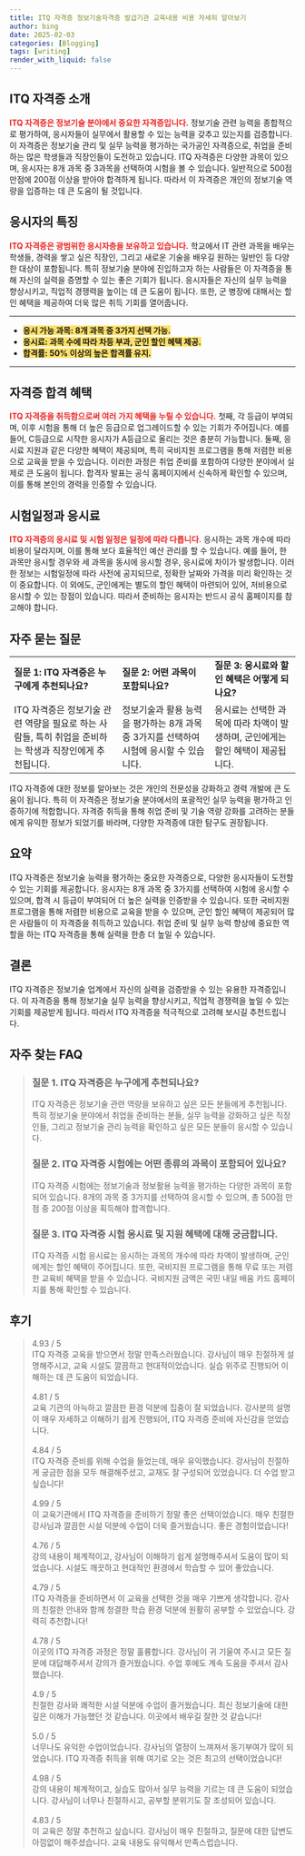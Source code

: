 ```yaml
---
title: ITQ 자격증 정보기술자격증 발급기관 교육내용 비용 자세히 알아보기
author: bing
date: 2025-02-03
categories: [Blogging]
tags: [writing]
render_with_liquid: false
---
```



<h2 id='ITQ_자격증_소개'>ITQ 자격증 소개</h2>

<p><b><span style="color: #ee2323;">ITQ 자격증은 정보기술 분야에서 중요한 자격증입니다.</span></b> 정보기술 관련 능력을 종합적으로 평가하여, 응시자들이 실무에서 활용할 수 있는 능력을 갖추고 있는지를 검증합니다. 이 자격증은 정보기술 관리 및 실무 능력을 평가하는 국가공인 자격증으로, 취업을 준비하는 많은 학생들과 직장인들이 도전하고 있습니다. ITQ 자격증은 다양한 과목이 있으며, 응시자는 8개 과목 중 3과목을 선택하여 시험을 볼 수 있습니다. 일반적으로 500점 만점에 200점 이상을 받아야 합격하게 됩니다. 따라서 이 자격증은 개인의 정보기술 역량을 입증하는 데 큰 도움이 될 것입니다.</p>

<h2 id='응시자의_특징'>응시자의 특징</h2>

<p><b><span style="color: #ee2323;">ITQ 자격증은 광범위한 응시자층을 보유하고 있습니다.</span></b> 학교에서 IT 관련 과목을 배우는 학생들, 경력을 쌓고 싶은 직장인, 그리고 새로운 기술을 배우길 원하는 일반인 등 다양한 대상이 포함됩니다. 특히 정보기술 분야에 진입하고자 하는 사람들은 이 자격증을 통해 자신의 실력을 증명할 수 있는 좋은 기회가 됩니다. 응시자들은 자신의 실무 능력을 향상시키고, 직업적 경쟁력을 높이는 데 큰 도움이 됩니다. 또한, 군 병장에 대해서는 할인 혜택을 제공하여 더욱 많은 취득 기회를 열어줍니다.</p>

<hr />

<ul>
    <li><b><span style="background-color: #ffe066;">응시 가능 과목: 8개 과목 중 3가지 선택 가능.</span></b></li>
    <li><b><span style="background-color: #ffe066;">응시료: 과목 수에 따라 차등 부과, 군인 할인 혜택 제공.</span></b></li>
    <li><b><span style="background-color: #ffe066;">합격률: 50% 이상의 높은 합격률 유지.</span></b></li>
</ul>

<hr />

<h2 id='자격증_합격_혜택'>자격증 합격 혜택</h2>

<p><b><span style="color: #ee2323;">ITQ 자격증을 취득함으로써 여러 가지 혜택을 누릴 수 있습니다.</span></b> 첫째, 각 등급이 부여되며, 이후 시험을 통해 더 높은 등급으로 업그레이드할 수 있는 기회가 주어집니다. 예를 들어, C등급으로 시작한 응시자가 A등급으로 올리는 것은 충분히 가능합니다. 둘째, 응시료 지원과 같은 다양한 혜택이 제공되며, 특히 국비지원 프로그램을 통해 저렴한 비용으로 교육을 받을 수 있습니다. 이러한 과정은 취업 준비를 포함하여 다양한 분야에서 실제로 큰 도움이 됩니다. 합격자 발표는 공식 홈페이지에서 신속하게 확인할 수 있으며, 이를 통해 본인의 경력을 인증할 수 있습니다.</p>

<h2 id='시험일정과_응시료'>시험일정과 응시료</h2>

<p><b><span style="color: #ee2323;">ITQ 자격증의 응시료 및 시험 일정은 일정에 따라 다릅니다.</span></b> 응시하는 과목 개수에 따라 비용이 달라지며, 이를 통해 보다 효율적인 예산 관리를 할 수 있습니다. 예를 들어, 한 과목만 응시할 경우와 세 과목을 동시에 응시할 경우, 응시료에 차이가 발생합니다. 이러한 정보는 시험일정에 따라 사전에 공지되므로, 정확한 날짜와 가격을 미리 확인하는 것이 중요합니다. 이 외에도, 군인에게는 별도의 할인 혜택이 마련되어 있어, 저비용으로 응시할 수 있는 장점이 있습니다. 따라서 준비하는 응시자는 반드시 공식 홈페이지를 참고해야 합니다.</p>

<h2 id='자주_묻는_질문'>자주 묻는 질문</h2>

<table>
    <tr>
        <td><b>질문 1: ITQ 자격증은 누구에게 추천되나요?</b></td>
        <td><b>질문 2: 어떤 과목이 포함되나요?</b></td>
        <td><b>질문 3: 응시료와 할인 혜택은 어떻게 되나요?</b></td>
    </tr>
    <tr>
        <td>ITQ 자격증은 정보기술 관련 역량을 필요로 하는 사람들, 특히 취업을 준비하는 학생과 직장인에게 추천됩니다.</td>
        <td>정보기술과 활용 능력을 평가하는 8개 과목 중 3가지를 선택하여 시험에 응시할 수 있습니다.</td>
        <td>응시료는 선택한 과목에 따라 차액이 발생하며, 군인에게는 할인 혜택이 제공됩니다.</td>
    </tr>
</table>

<p>ITQ 자격증에 대한 정보를 알아보는 것은 개인의 전문성을 강화하고 경력 개발에 큰 도움이 됩니다. 특히 이 자격증은 정보기술 분야에서의 포괄적인 실무 능력을 평가하고 인증하기에 적합합니다. 자격증 취득을 통해 취업 준비 및 기술 역량 강화를 고려하는 분들에게 유익한 정보가 되었기를 바라며, 다양한 자격증에 대한 탐구도 권장됩니다.</p>

<h2 id='요약'>요약</h2>

<p>ITQ 자격증은 정보기술 능력을 평가하는 중요한 자격증으로, 다양한 응시자들이 도전할 수 있는 기회를 제공합니다. 응시자는 8개 과목 중 3가지를 선택하여 시험에 응시할 수 있으며, 합격 시 등급이 부여되어 더 높은 실력을 인증받을 수 있습니다. 또한 국비지원 프로그램을 통해 저렴한 비용으로 교육을 받을 수 있으며, 군인 할인 혜택이 제공되어 많은 사람들이 이 자격증을 취득하고 있습니다. 취업 준비 및 실무 능력 향상에 중요한 역할을 하는 ITQ 자격증을 통해 실력을 한층 더 높일 수 있습니다.</p>

<h2 id='결론'>결론</h2>

<p>ITQ 자격증은 정보기술 업계에서 자신의 실력을 검증받을 수 있는 유용한 자격증입니다. 이 자격증을 통해 정보기술 실무 능력을 향상시키고, 직업적 경쟁력을 높일 수 있는 기회를 제공받게 됩니다. 따라서 ITQ 자격증을 적극적으로 고려해 보시길 추천드립니다.</p>


<h2 id='자주_찾는_FAQ'>자주 찾는 FAQ</h2>
<div itemscope="" itemtype="https://schema.org/FAQPage"> 
<blockquote> 
<div itemscope="" itemprop="mainEntity" itemtype="https://schema.org/Question"> 
<h3 itemprop="name">질문 1. ITQ 자격증은 누구에게 추천되나요?</h3> 
<div itemscope="" itemprop="acceptedAnswer" itemtype="https://schema.org/Answer"> 
<span itemprop="text"> 
<p>ITQ 자격증은 정보기술 관련 역량을 보유하고 싶은 모든 분들에게 추천됩니다. 특히 정보기술 분야에서 취업을 준비하는 분들, 실무 능력을 강화하고 싶은 직장인들, 그리고 정보기술 관리 능력을 확인하고 싶은 모든 분들이 응시할 수 있습니다.</p> 
</span> 
</div> 
</div> 

<div itemscope="" itemprop="mainEntity" itemtype="https://schema.org/Question"> 
<h3 itemprop="name">질문 2. ITQ 자격증 시험에는 어떤 종류의 과목이 포함되어 있나요?</h3> 
<div itemscope="" itemprop="acceptedAnswer" itemtype="https://schema.org/Answer"> 
<span itemprop="text"> 
<p>ITQ 자격증 시험에는 정보기술과 정보활용 능력을 평가하는 다양한 과목이 포함되어 있습니다. 8개의 과목 중 3가지를 선택하여 응시할 수 있으며, 총 500점 만점 중 200점 이상을 획득해야 합격합니다.</p> 
</span> 
</div> 
</div> 

<div itemscope="" itemprop="mainEntity" itemtype="https://schema.org/Question"> 
<h3 itemprop="name">질문 3. ITQ 자격증 시험 응시료 및 지원 혜택에 대해 궁금합니다.</h3> 
<div itemscope="" itemprop="acceptedAnswer" itemtype="https://schema.org/Answer"> 
<span itemprop="text"> 
<p>ITQ 자격증 시험 응시료는 응시하는 과목의 개수에 따라 차액이 발생하며, 군인에게는 할인 혜택이 주어집니다. 또한, 국비지원 프로그램을 통해 무료 또는 저렴한 교육비 혜택을 받을 수 있습니다. 국비지원 금액은 국민 내일 배움 카드 홈페이지를 통해 확인할 수 있습니다.</p> 
</span> 
</div> 
</div> 
</blockquote> 
</div>
<h2 id='후기'>후기</h2>
<div itemscope itemtype="https://schema.org/Product">
  <blockquote>
  <div itemprop="review" itemscope itemtype="https://schema.org/Review">
      <div itemprop="reviewRating" itemscope itemtype="https://schema.org/Rating"> <span itemprop="ratingValue">4.93</span> / <span itemprop="bestRating">5</span> </div>
      <span itemprop="reviewBody">ITQ 자격증 교육을 받으면서 정말 만족스러웠습니다. 강사님이 매우 친절하게 설명해주시고, 교육 시설도 깔끔하고 현대적이었습니다. 실습 위주로 진행되어 이해하는 데 큰 도움이 되었습니다.</span>
  </div>
  <br>
  <div itemprop="review" itemscope itemtype="https://schema.org/Review">
      <div itemprop="reviewRating" itemscope itemtype="https://schema.org/Rating"> <span itemprop="ratingValue">4.81</span> / <span itemprop="bestRating">5</span> </div>
      <span itemprop="reviewBody">교육 기관의 아늑하고 깔끔한 환경 덕분에 집중이 잘 되었습니다. 강사분의 설명이 매우 자세하고 이해하기 쉽게 진행되어, ITQ 자격증 준비에 자신감을 얻었습니다.</span>
  </div>
  <br>
  <div itemprop="review" itemscope itemtype="https://schema.org/Review">
      <div itemprop="reviewRating" itemscope itemtype="https://schema.org/Rating"> <span itemprop="ratingValue">4.84</span> / <span itemprop="bestRating">5</span> </div>
      <span itemprop="reviewBody">ITQ 자격증 준비를 위해 수업을 들었는데, 매우 유익했습니다. 강사님이 친절하게 궁금한 점을 모두 해결해주셨고, 교재도 잘 구성되어 있었습니다. 더 수업 받고 싶습니다!</span>
  </div>
  <br>
  <div itemprop="review" itemscope itemtype="https://schema.org/Review">
      <div itemprop="reviewRating" itemscope itemtype="https://schema.org/Rating"> <span itemprop="ratingValue">4.99</span> / <span itemprop="bestRating">5</span> </div>
      <span itemprop="reviewBody">이 교육기관에서 ITQ 자격증을 준비하기 정말 좋은 선택이었습니다. 매우 친절한 강사님과 깔끔한 시설 덕분에 수업이 더욱 즐거웠습니다. 좋은 경험이었습니다!</span>
  </div>
  <br>
  <div itemprop="review" itemscope itemtype="https://schema.org/Review">
      <div itemprop="reviewRating" itemscope itemtype="https://schema.org/Rating"> <span itemprop="ratingValue">4.76</span> / <span itemprop="bestRating">5</span> </div>
      <span itemprop="reviewBody">강의 내용이 체계적이고, 강사님이 이해하기 쉽게 설명해주셔서 도움이 많이 되었습니다. 시설도 깨끗하고 현대적인 환경에서 학습할 수 있어 좋았습니다.</span>
  </div>
  <br>
  <div itemprop="review" itemscope itemtype="https://schema.org/Review">
      <div itemprop="reviewRating" itemscope itemtype="https://schema.org/Rating"> <span itemprop="ratingValue">4.79</span> / <span itemprop="bestRating">5</span> </div>
      <span itemprop="reviewBody">ITQ 자격증을 준비하면서 이 교육을 선택한 것을 매우 기쁘게 생각합니다. 강사의 친절한 안내와 함께 청결한 학습 환경 덕분에 원활히 공부할 수 있었습니다. 강력히 추천합니다!</span>
  </div>
  <br>
  <div itemprop="review" itemscope itemtype="https://schema.org/Review">
      <div itemprop="reviewRating" itemscope itemtype="schema.org/Rating"> <span itemprop="ratingValue">4.78</span> / <span itemprop="bestRating">5</span> </div>
      <span itemprop="reviewBody">이곳의 ITQ 자격증 과정은 정말 훌륭합니다. 강사님이 귀 기울여 주시고 모든 질문에 대답해주셔서 강의가 즐거웠습니다. 수업 후에도 계속 도움을 주셔서 감사했습니다.</span>
  </div>
  <br>
  <div itemprop="review" itemscope itemtype="https://schema.org/Review">
      <div itemprop="reviewRating" itemscope itemtype="https://schema.org/Rating"> <span itemprop="ratingValue">4.9</span> / <span itemprop="bestRating">5</span> </div>
      <span itemprop="reviewBody">친절한 강사와 쾌적한 시설 덕분에 수업이 즐거웠습니다. 최신 정보기술에 대한 깊은 이해가 가능했던 것 같습니다. 이곳에서 배우길 잘한 것 같습니다!</span>
  </div>
  <br>
  <div itemprop="review" itemscope itemtype="https://schema.org/Review">
      <div itemprop="reviewRating" itemscope itemtype="https://schema.org/Rating"> <span itemprop="ratingValue">5.0</span> / <span itemprop="bestRating">5</span> </div>
      <span itemprop="reviewBody">너무나도 유익한 수업이었습니다. 강사님의 열정이 느껴져서 동기부여가 많이 되었습니다. ITQ 자격증 취득을 위해 여기로 오는 것은 최고의 선택이었습니다!</span>
  </div>
  <br>
  <div itemprop="review" itemscope itemtype="https://schema.org/Review">
      <div itemprop="reviewRating" itemscope itemtype="https://schema.org/Rating"> <span itemprop="ratingValue">4.98</span> / <span itemprop="bestRating">5</span> </div>
      <span itemprop="reviewBody">강의 내용이 체계적이고, 실습도 많아서 실무 능력을 기르는 데 큰 도움이 되었습니다. 강사님이 너무나 친절하시고, 공부할 분위기도 잘 조성되어 있습니다.</span>
  </div>
  <br>
  <div itemprop="review" itemscope itemtype="https://schema.org/Review">
      <div itemprop="reviewRating" itemscope itemtype="https://schema.org/Rating"> <span itemprop="ratingValue">4.83</span> / <span itemprop="bestRating">5</span> </div>
      <span itemprop="reviewBody">이 교육은 정말 추천하고 싶습니다. 강사님이 매우 친절하고, 질문에 대한 답변도 아낌없이 해주셨습니다. 교육 내용도 유익해서 만족스럽습니다.</span>
  </div>
  </blockquote>
</div>
